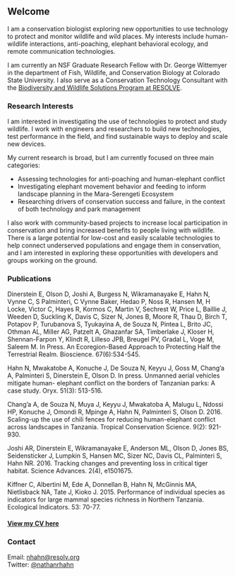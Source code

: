 ## Welcome

I am a conservation biologist exploring new opportunities to use technology to protect and monitor wildlife and wild places. My interests include human-wildlife interactions, anti-poaching, elephant behavioral ecology, and remote communication technologies. 

I am currently an NSF Graduate Research Fellow with Dr. George Wittemyer in the department of Fish, Wildlife, and Conservation Biology at Colorado State University. I also serve as a Conservation Technology Consultant with the [Biodiversity and Wildlife Solutions Program at RESOLVE](resolv.org/site-BiodiversityWildlifeSolutions/). 

### Research Interests
I am interested in investigating the use of technologies to protect and study wildlife. I work with engineers and researchers to build new technologies, test performance in the field, and find sustainable ways to deploy and scale new devices. 

My current research is broad, but I am currently focused on three main categories: 
- Assessing technologies for anti-poaching and human-elephant conflict 
- Investigating elephant movement behavior and feeding to inform landscape planning in the Mara-Serengeti Ecosystem
- Researching drivers of conservation success and failure, in the context of both technology and park management

I also work with community-based projects to increase local participation in conservation and bring increased benefits to people living with wildlife. There is a large potential for low-cost and easily scalable technologies to help connect underserved populations and engage them in conservation, and I am interested in exploring these opportunities with developers and groups working on the ground. 

### Publications
Dinerstein E, Olson D, Joshi A, Burgess N, Wikramanayake E, Hahn N, Vynne C, S Palminteri, C Vynne Baker, Hedao P, Noss R, Hansen M, H Locke, Victor C, Hayes R, Kormos C, Martin V, Sechrest W, Price L, Baillie J, Weeden D, Suckling K, Davis C, Sizer N, Jones B, Moore R, Thau D, Birch T, Potapov P, Turubanova S, Tyukayina A, de Souza N, Pintea L, Brito JC, Othman AL, Miller AG, Patzelt A, Ghazanfar SA, Timberlake J, Kloser H, Shennan-Farpon Y, Klindt R, Lilleso JPB, Breugel PV, Gradal L, Voge M, Saleem M. In Press. An Ecoregion-Based Approach to Protecting Half the Terrestrial Realm. Bioscience. 67(6):534-545.
<br>

Hahn N, Mwakatobe A, Konuche J, De Souza N, Keyyu J, Goss M, Chang’a A, Palminteri S, Dinerstein E, Olson D. In press. Unmanned aerial vehicles mitigate human- elephant conflict on the borders of Tanzanian parks: A case study. Oryx. 51(3): 513-516.
<br>

Chang’a A, de Souza N, Muya J, Keyyu J, Mwakatoba A, Malugu L, Ndossi HP, Konuche J, Omondi R, Mpinge A, Hahn N, Palminteri S, Olson D. 2016. Scaling-up the use of chili fences for reducing human-elephant conflict across landscapes in Tanzania. Tropical Conservation Science. 9(2): 921-930.
<br>

Joshi AR, Dinerstein E, Wikramanayake E, Anderson ML, Olson D, Jones BS, Seidensticker J, Lumpkin S, Hansen MC, Sizer NC, Davis CL, Palminteri S, Hahn NR. 2016. Tracking changes and preventing loss in critical tiger habitat. Science Advances. 2(4), e1501675.
<br>

Kiffner C, Albertini M, Ede A, Donnellan B, Hahn N, McGinnis MA, Nietlisback NA, Tate J, Kioko J. 2015. Performance of individual species as indicators for large mammal species richness in Northern Tanzania. Ecological Indicators. 53: 70-77.
<br>

#### [View my CV here](LINK)

### Contact

Email: nhahn@resolv.org
<br>
Twitter: [@nathanrhahn](https://twitter.com/nathanrhahn)
